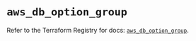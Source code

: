 # `aws_db_option_group`

Refer to the Terraform Registry for docs: [`aws_db_option_group`](https://registry.terraform.io/providers/hashicorp/aws/6.0.0/docs/resources/db_option_group).
